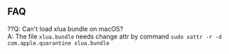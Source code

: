 ## FAQ
??Q: Can't load xlua bundle on macOS?  
A: The file `xlua.bundle` needs change attr by command `sudo xattr -r -d com.apple.quarantine xlua.bundle`  
